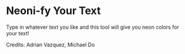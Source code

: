 <h1>Neoni-fy Your Text</h1>
<p>Type in whatever text you like and this tool will give you neon colors for your text!</p>
<p>Credits: Adrian Vazquez, Michael Do</p>
